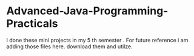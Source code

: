 # Advanced-Java-Programming-Practicals

I done these mini projects in my 5 th semester . For future reference i am adding those files here. download them and utilze.
